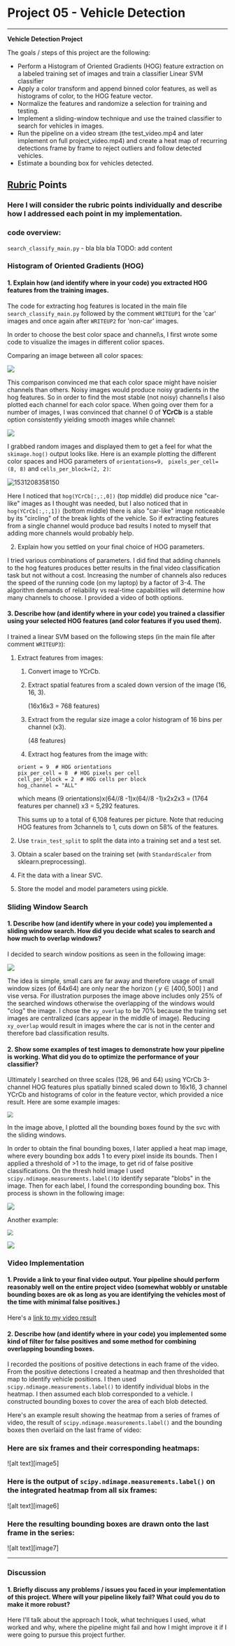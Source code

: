 # Project 05 - Vehicle Detection

---

**Vehicle Detection Project**

The goals / steps of this project are the following:

* Perform a Histogram of Oriented Gradients (HOG) feature extraction on a labeled training set of images and train a classifier Linear SVM classifier
* Apply a color transform and append binned color features, as well as histograms of color, to the HOG feature vector. 
* Normalize the features and randomize a selection for training and testing.
* Implement a sliding-window technique and use the trained classifier to search for vehicles in images.
* Run the pipeline on a video stream (the test_video.mp4 and later implement on full project_video.mp4) and create a heat map of recurring detections frame by frame to reject outliers and follow detected vehicles.
* Estimate a bounding box for vehicles detected.



## [Rubric](https://review.udacity.com/#!/rubrics/513/view) Points
### Here I will consider the rubric points individually and describe how I addressed each point in my implementation.  

### code overview:

`search_classify_main.py` - bla bla bla TODO: add content



### Histogram of Oriented Gradients (HOG)

#### 1. Explain how (and identify where in your code) you extracted HOG features from the training images.

The code for extracting hog features is located in the main file `search_classify_main.py` followed by the comment `WRITEUP1` for the 'car' images and once again after `WRITEUP2`  for 'non-car' images.

In order to choose the best color space and channel\s, I first wrote some code to visualize the images in different colior spaces.

Comparing an image between all color spaces:

![](writeup_images\all_color_channels.png)

This comparison convinced me that each color space might have noisier channels than others. Noisy images would produce noisy gradients in the hog features. So in order to find the most stable (not noisy) channel\s I also plotted each channel for each color space. When going over them for a number of images, I was convinced that channel 0 of **YCrCb** is a stable option consistently yielding smooth images while channel:

![](C:\Users\ROEE\GitProjects\ObjectDetection\ObjDet\writeup_images\YCrCb_channels.png)

I grabbed random images and displayed them to get a feel for what the `skimage.hog()` output looks like. Here is an example plotting the different color spaces and HOG parameters of `orientations=9, ` `pixels_per_cell=(8, 8)` and `cells_per_block=(2, 2)`:

![1531208358150](C:\Users\ROEE\GitProjects\ObjectDetection\ObjDet\writeup_images\hogImages)

Here I noticed that `hog(YCrCb[:,:,0])` (top middle) did produce nice "car-like" images as I thought was needed, but I also noticed that in `hog(YCrCb[:,:,1])`  (bottom middle) there is also "car-like" image noticeable by its "circling" of the break lights of the vehicle. So if extracting features from a single channel would produce bad results I noted to myself that adding more channels would probably help.

2. Explain how you settled on your final choice of HOG parameters.

I tried various combinations of parameters. I did find that adding channels to the hog features produces better results in the final video classification task but not without a cost. Increasing the number of channels also reduces the speed of the running code (on my laptop) by a factor of 3-4. The algorithm demands of reliability vs real-time capabilities will determine how many channels to choose. I provided a video of both options.

#### 3. Describe how (and identify where in your code) you trained a classifier using your selected HOG features (and color features if you used them).

I trained a linear SVM based on the following steps (in the main file after comment `WRITEUP3`):

1. Extract features from images:

   1. Convert image to YCrCb.

   2. Extract spatial features from a scaled down version of the image (16, 16, 3).

      (16x16x3 = 768 features)

   3. Extract from the regular size image a color histogram of 16 bins per channel (x3).

      (48 features)

   4. Extract hog features from the image with:

     ```
     orient = 9  # HOG orientations
     pix_per_cell = 8  # HOG pixels per cell
     cell_per_block = 2  # HOG cells per block
     hog_channel = "ALL"
     ```
     which means (9 orientations)x(64//8 -1)x(64//8 -1)x2x2x3 = (1764 features per channel) x3 = 5,292 features.

   This sums up to a total of 6,108 features per picture. Note that reducing HOG features from 3channels to 1, cuts down on 58% of the features.

2. Use `train_test_split` to split the data into a training set and a test set.

3. Obtain a scaler based on the training set (with `StandardScaler` from sklearn.preprocessing).

4. Fit the data with a linear SVC.

5. Store the model and model parameters using pickle.

### Sliding Window Search

#### 1. Describe how (and identify where in your code) you implemented a sliding window search.  How did you decide what scales to search and how much to overlap windows?

I decided to search window positions as seen in the following image:

![](writeup_images\searchAreaAndGrid.png)

The idea is simple, small cars are far away and therefore usage of small window sizes (of 64x64) are only near the horizon ( $y \in [400,500]$ ) and vise versa. For illustration purposes the image above includes only 25% of the searched windows otherwise the overlapping of the windows would "clog" the image. I chose the `xy_overlap` to be 70% because the training set images are centralized (cars appear in the middle of image). Reducing `xy_overlap` would result in images where the car is not in the center and therefore bad classification results.

#### 2. Show some examples of test images to demonstrate how your pipeline is working.  What did you do to optimize the performance of your classifier?

Ultimately I searched on three scales (128, 96 and 64) using YCrCb 3-channel HOG features plus spatially binned scaled down to 16x16, 3 channel YCrCb and histograms of color in the feature vector, which provided a nice result.  Here are some example images:

<img src="output_images\test1_scvModel_spatSz16_hogAll_allBBox.png" style="zoom:80%" />

In the image above, I plotted all the bounding boxes found by the svc with the sliding windows.

In order to obtain the final bounding boxes, I later applied a heat map image, where every bounding box adds 1 to every pixel inside its bounds. Then I applied a threshold of >1 to the image, to get rid of false positive classifications. On the thresh hold image I used `scipy.ndimage.measurements.label()`to identify separate "blobs" in the image. Then for each label, I found the corresponding bounding box. This process is shown in the following image:

![](output_images\test1_scvModel_spatSz16_hogAll_heatMapFiltered.png)

Another example:

<img src="output_images\test6_scvModel_spatSz16_hogAll_allBBox.png" style="zoom:80%" />


![](output_images\test6_heatMapFiltered.png)



### Video Implementation

#### 1. Provide a link to your final video output.  Your pipeline should perform reasonably well on the entire project video (somewhat wobbly or unstable bounding boxes are ok as long as you are identifying the vehicles most of the time with minimal false positives.)
Here's a [link to my video result](ObjDet\test_video_full_scvModel_spatSz16_hogAll_out.mp4)


#### 2. Describe how (and identify where in your code) you implemented some kind of filter for false positives and some method for combining overlapping bounding boxes.

I recorded the positions of positive detections in each frame of the video.  From the positive detections I created a heatmap and then thresholded that map to identify vehicle positions.  I then used `scipy.ndimage.measurements.label()` to identify individual blobs in the heatmap.  I then assumed each blob corresponded to a vehicle.  I constructed bounding boxes to cover the area of each blob detected.  

Here's an example result showing the heatmap from a series of frames of video, the result of `scipy.ndimage.measurements.label()` and the bounding boxes then overlaid on the last frame of video:

### Here are six frames and their corresponding heatmaps:

![alt text][image5]

### Here is the output of `scipy.ndimage.measurements.label()` on the integrated heatmap from all six frames:
![alt text][image6]

### Here the resulting bounding boxes are drawn onto the last frame in the series:
![alt text][image7]



---

### Discussion

#### 1. Briefly discuss any problems / issues you faced in your implementation of this project.  Where will your pipeline likely fail?  What could you do to make it more robust?

Here I'll talk about the approach I took, what techniques I used, what worked and why, where the pipeline might fail and how I might improve it if I were going to pursue this project further.  


